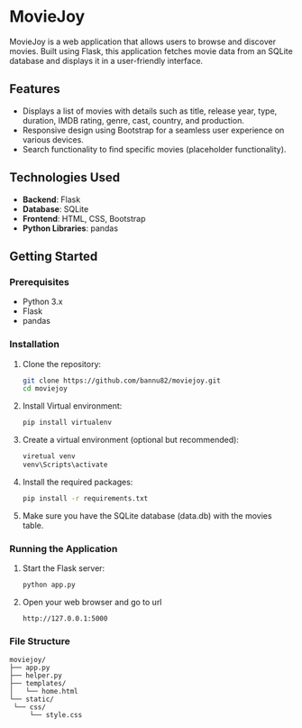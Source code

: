 # MovieJoy

MovieJoy is a web application that allows users to browse and discover movies. Built using Flask, this application fetches movie data from an SQLite database and displays it in a user-friendly interface.

## Features

- Displays a list of movies with details such as title, release year, type, duration, IMDB rating, genre, cast, country, and production.
- Responsive design using Bootstrap for a seamless user experience on various devices.
- Search functionality to find specific movies (placeholder functionality).

## Technologies Used

- **Backend**: Flask
- **Database**: SQLite
- **Frontend**: HTML, CSS, Bootstrap
- **Python Libraries**: pandas

## Getting Started

### Prerequisites

- Python 3.x
- Flask
- pandas

### Installation

1. Clone the repository:
   ```bash
   git clone https://github.com/bannu82/moviejoy.git
   cd moviejoy

2. Install Virtual environment:
   ```bash
   pip install virtualenv
   
3. Create a virtual environment (optional but recommended):
   ```bash
   viretual venv
   venv\Scripts\activate

4. Install the required packages:
   ```bash
   pip install -r requirements.txt

5. Make sure you have the SQLite database (data.db) with the movies table.

### Running the Application
1. Start the Flask server:
   ```bash
   python app.py
2. Open your web browser and go to url
   ```url
   http://127.0.0.1:5000

### File Structure
   ```tree
moviejoy/
├── app.py
├── helper.py
├── templates/
│   └── home.html
└── static/
    └── css/
        └── style.css
